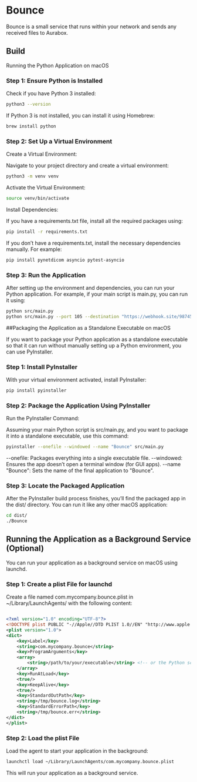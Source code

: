 # Bounce

Bounce is a small service that runs within your network 
and sends any received files to Aurabox.

## Build

Running the Python Application on macOS

### Step 1: Ensure Python is Installed
Check if you have Python 3 installed:

```bash
python3 --version
```
If Python 3 is not installed, you can install it using Homebrew:

```bash
brew install python
```

### Step 2: Set Up a Virtual Environment
Create a Virtual Environment:

Navigate to your project directory and create a virtual environment:

```bash
python3 -m venv venv
```
Activate the Virtual Environment:

```bash
source venv/bin/activate
```

Install Dependencies:

If you have a requirements.txt file, install all the required packages using:

```bash
pip install -r requirements.txt
```

If you don’t have a requirements.txt, install the necessary dependencies manually. For example:

```bash
pip install pynetdicom asyncio pytest-asyncio
```

### Step 3: Run the Application
After setting up the environment and dependencies, you can run your Python application. For example, if your main script is main.py, you can run it using:

```bash
python src/main.py
python src/main.py --port 105 --destination "https://webhook.site/98745971-f3a3-4c4b-91ce-402bb6eff845" --api_key "my_secure_api_key" --storage "/custom/dicom_storage" --delete-after-send

```

##Packaging the Application as a Standalone Executable on macOS

If you want to package your Python application as a standalone executable so that it can run without manually setting up a Python environment, you can use PyInstaller.

### Step 1: Install PyInstaller

With your virtual environment activated, install PyInstaller:

```bash
pip install pyinstaller
```

### Step 2: Package the Application Using PyInstaller

Run the PyInstaller Command:

Assuming your main Python script is src/main.py, and you want to package it into a standalone executable, use this command:

```bash
pyinstaller --onefile --windowed --name "Bounce" src/main.py
```

--onefile: Packages everything into a single executable file.
--windowed: Ensures the app doesn’t open a terminal window (for GUI apps).
--name "Bounce": Sets the name of the final application to "Bounce".

### Step 3: Locate the Packaged Application

After the PyInstaller build process finishes, you’ll find the packaged app in the dist/ directory. You can run it like any other macOS application:

```bash
cd dist/
./Bounce
```

## Running the Application as a Background Service (Optional)

You can run your application as a background service on macOS using launchd.

### Step 1: Create a plist File for launchd
Create a file named com.mycompany.bounce.plist in ~/Library/LaunchAgents/ with the following content:

```xml

<?xml version="1.0" encoding="UTF-8"?>
<!DOCTYPE plist PUBLIC "-//Apple//DTD PLIST 1.0//EN" "http://www.apple.com/DTDs/PropertyList-1.0.dtd">
<plist version="1.0">
<dict>
    <key>Label</key>
    <string>com.mycompany.bounce</string>
    <key>ProgramArguments</key>
    <array>
        <string>/path/to/your/executable</string> <!-- or the Python script -->
    </array>
    <key>RunAtLoad</key>
    <true/>
    <key>KeepAlive</key>
    <true/>
    <key>StandardOutPath</key>
    <string>/tmp/bounce.log</string>
    <key>StandardErrorPath</key>
    <string>/tmp/bounce.err</string>
</dict>
</plist>
```

### Step 2: Load the plist File

Load the agent to start your application in the background:

```bash
launchctl load ~/Library/LaunchAgents/com.mycompany.bounce.plist
```

This will run your application as a background service.
